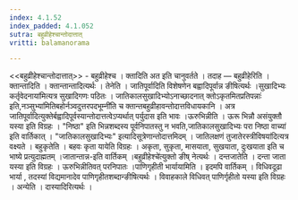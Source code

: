 ```yaml
---
index: 4.1.52
index_padded: 4.1.052
sutra: बहुव्रीहेश्चान्तोदात्तात्‌
vritti: balamanorama

---
```

<<बहुव्रीहेश्चान्तोदात्तात्>> - बहुव्रीहेश्च । क्तादिति अत इति चानुवर्तते । तदाह — बहुव्रीहेरिति । क्तान्तादिति । क्तान्तान्तादित्यर्थः । तेनेति । जातिपूर्वादिति विशेषणेन बह्वादिपूर्वान्न ङीषित्यर्थः ।सुखादिभ्यः कर्तृवेदनाया॑मित्यत्र सुखादिगणः पठितः । जातिकालसुखादिभ्योऽनाच्छादनात् क्तोऽकृतमितप्रतिपन्नाः॑ इति,नञ्सुभ्या॑मितिबहोर्नञ्वदुत्तरपदभूम्नी॑ति च क्तान्तबहुव्रीहावन्तोदात्तविधायकानि । अत्र जातिपूर्वादित्युक्तेर्बह्वादिपूर्वस्यान्तोदात्तत्वेऽप्यर्थात् पर्युदास इति भावः ।ऊरुभिन्नीति । ऊरू भिन्नौ असंयुक्तौ यस्या इति विग्रहः । "निष्ठा" इति भिन्नशब्दस्य पूर्वनिपातस्तु न भवति,जातिकालसुखादिभ्यः परा निष्ठा वाच्या॑ इति वार्तिकात् । "जातिकालसुखादिभ्यः" इत्यादिसूत्रेणान्तोदात्तमिदम् । जातिलक्षणं तुजातेरस्त्रीविषया॑दित्यत्र वक्ष्यते । बहुकृतेति । बहवः कृता यायेति विग्रहः । अकृता, सुकृता, मासयाता, सुखयाता, दुःखयाता इति च भाष्ये प्रत्युदाह्मतम् ।जातान्तान्न-इति वार्तिकम् ।बहुव्रीहेश्चे॑त्युक्तो ङीष् नेत्यर्थः । दन्तजातेति । दन्ता जाता यस्या इति विग्रहः । ऊरुभिन्नीतिवत् परनिपातः ।पाणिगृहीती भार्यायामिति । इदमपि वार्तिकम् । विधिवदूढा भार्या , तदस्यां विद्यमानादेव पाणिगृहीतशब्दान्ङीषित्यर्थः । विवाहकाले विधिवत् पाणिर्गृहीतो यस्या इति विग्रहः । अन्येति । दास्यादिरित्यर्थः ।